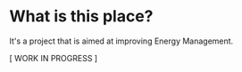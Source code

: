 # What is this place?

It's a project that is aimed at improving Energy Management.

[ WORK IN PROGRESS ]

